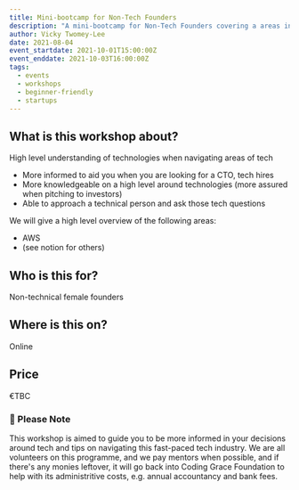 ```yaml
---
title: Mini-bootcamp for Non-Tech Founders
description: "A mini-bootcamp for Non-Tech Founders covering a areas in tech while navigating the space"
author: Vicky Twomey-Lee
date: 2021-08-04
event_startdate: 2021-10-01T15:00:00Z
event_enddate: 2021-10-03T16:00:00Z
tags:
  - events
  - workshops
  - beginner-friendly
  - startups
---
```


## What is this workshop about?
High level understanding of technologies when navigating areas of tech

* More informed to aid you when you are looking for a CTO, tech hires
* More knowledgeable on a high level around technologies (more assured when pitching to investors)
* Able to approach a technical person and ask those tech questions 

We will give a high level overview of the following areas:

* AWS
*  (see notion for others)

## Who is this for?
Non-technical female founders

## Where is this on?
Online

## Price
€TBC

<h3>📍 Please Note</h3>

<div class="text-base">
This workshop is aimed to guide you to be more informed in your decisions around tech and tips on navigating this fast-paced tech industry. We are all volunteers on this programme, and we pay mentors when possible, and if there's any monies leftover, it will go back into Coding Grace Foundation to help with its administritive costs, e.g. annual accountancy and bank fees.
</div>

